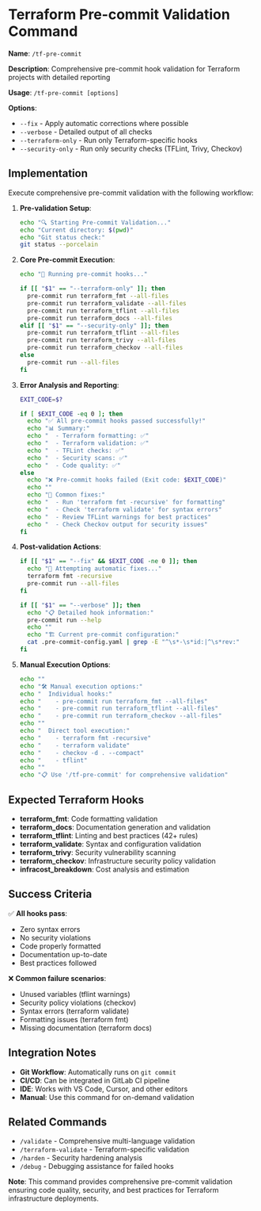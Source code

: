 # Terraform Pre-commit Validation Command

**Name**: `/tf-pre-commit`

**Description**: Comprehensive pre-commit hook validation for Terraform projects with detailed reporting

**Usage**: `/tf-pre-commit [options]`

**Options**:
- `--fix` - Apply automatic corrections where possible
- `--verbose` - Detailed output of all checks
- `--terraform-only` - Run only Terraform-specific hooks
- `--security-only` - Run only security checks (TFLint, Trivy, Checkov)

## Implementation

Execute comprehensive pre-commit validation with the following workflow:

1. **Pre-validation Setup**:
   ```bash
   echo "🔍 Starting Pre-commit Validation..."
   echo "Current directory: $(pwd)"
   echo "Git status check:"
   git status --porcelain
   ```

2. **Core Pre-commit Execution**:
   ```bash
   echo "🚀 Running pre-commit hooks..."

   if [[ "$1" == "--terraform-only" ]]; then
     pre-commit run terraform_fmt --all-files
     pre-commit run terraform_validate --all-files
     pre-commit run terraform_tflint --all-files
     pre-commit run terraform_docs --all-files
   elif [[ "$1" == "--security-only" ]]; then
     pre-commit run terraform_tflint --all-files
     pre-commit run terraform_trivy --all-files
     pre-commit run terraform_checkov --all-files
   else
     pre-commit run --all-files
   fi
   ```

3. **Error Analysis and Reporting**:
   ```bash
   EXIT_CODE=$?

   if [ $EXIT_CODE -eq 0 ]; then
     echo "✅ All pre-commit hooks passed successfully!"
     echo "📊 Summary:"
     echo "  - Terraform formatting: ✅"
     echo "  - Terraform validation: ✅"
     echo "  - TFLint checks: ✅"
     echo "  - Security scans: ✅"
     echo "  - Code quality: ✅"
   else
     echo "❌ Pre-commit hooks failed (Exit code: $EXIT_CODE)"
     echo ""
     echo "🔧 Common fixes:"
     echo "  - Run 'terraform fmt -recursive' for formatting"
     echo "  - Check 'terraform validate' for syntax errors"
     echo "  - Review TFLint warnings for best practices"
     echo "  - Check Checkov output for security issues"
   fi
   ```

4. **Post-validation Actions**:
   ```bash
   if [[ "$1" == "--fix" && $EXIT_CODE -ne 0 ]]; then
     echo "🔨 Attempting automatic fixes..."
     terraform fmt -recursive
     pre-commit run --all-files
   fi

   if [[ "$1" == "--verbose" ]]; then
     echo "📋 Detailed hook information:"
     pre-commit run --help
     echo ""
     echo "🏗️ Current pre-commit configuration:"
     cat .pre-commit-config.yaml | grep -E "^\s*-\s*id:|^\s*rev:"
   fi
   ```

5. **Manual Execution Options**:
   ```bash
   echo ""
   echo "🛠️ Manual execution options:"
   echo "  Individual hooks:"
   echo "    - pre-commit run terraform_fmt --all-files"
   echo "    - pre-commit run terraform_tflint --all-files"
   echo "    - pre-commit run terraform_checkov --all-files"
   echo ""
   echo "  Direct tool execution:"
   echo "    - terraform fmt -recursive"
   echo "    - terraform validate"
   echo "    - checkov -d . --compact"
   echo "    - tflint"
   echo ""
   echo "📋 Use '/tf-pre-commit' for comprehensive validation"
   ```

## Expected Terraform Hooks

- **terraform_fmt**: Code formatting validation
- **terraform_docs**: Documentation generation and validation
- **terraform_tflint**: Linting and best practices (42+ rules)
- **terraform_validate**: Syntax and configuration validation
- **terraform_trivy**: Security vulnerability scanning
- **terraform_checkov**: Infrastructure security policy validation
- **infracost_breakdown**: Cost analysis and estimation

## Success Criteria

✅ **All hooks pass**:
- Zero syntax errors
- No security violations
- Code properly formatted
- Documentation up-to-date
- Best practices followed

❌ **Common failure scenarios**:
- Unused variables (tflint warnings)
- Security policy violations (checkov)
- Syntax errors (terraform validate)
- Formatting issues (terraform fmt)
- Missing documentation (terraform docs)

## Integration Notes

- **Git Workflow**: Automatically runs on `git commit`
- **CI/CD**: Can be integrated in GitLab CI pipeline
- **IDE**: Works with VS Code, Cursor, and other editors
- **Manual**: Use this command for on-demand validation

## Related Commands

- `/validate` - Comprehensive multi-language validation
- `/terraform-validate` - Terraform-specific validation
- `/harden` - Security hardening analysis
- `/debug` - Debugging assistance for failed hooks

**Note**: This command provides comprehensive pre-commit validation ensuring code quality, security, and best practices for Terraform infrastructure deployments.
